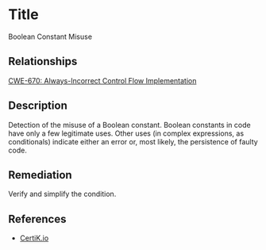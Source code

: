 # Title 
Boolean Constant Misuse

## Relationships 
[CWE-670: Always-Incorrect Control Flow Implementation](https://cwe.mitre.org/data/definitions/670.html)

## Description 
Detection of the misuse of a Boolean constant. Boolean constants in code have only a few legitimate uses. Other uses (in complex expressions, as conditionals) indicate either an error or, most likely, the persistence of faulty code.

## Remediation
Verify and simplify the condition.

## References 
* [CertiK.io](https://certik.io)
